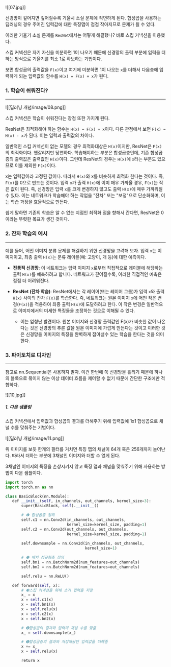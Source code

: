 ![[07.jpg]]

신경망이 깊어지면 깊어질수록 기울시 소실 문제에 직면하게 된다. 합성곱을 사용하는 딥러닝의 경우 주어진 입력값에 대한 특징맵이 점점 작아지므로 문제가 될 수 있다.

이러한 기울기 소실 문제를 `ResNet`에서는 어떻게 해결했나? 바로 스킵 커넥션을 이용했다.

스킵 커넥션은 자기 자신을 미분하면 1이 나오기 때문에 신경망의 출력 부분에 입력을 더하는 방식으로 기울기를 최소 1로 확보하는 기법이다.

보면 합성곱의 출력값을 `F(x)`이고 여기에 미분하면 1이 나오는 `x`를 더해서 다음층에 입력하게 되는 입력값의 함수를 `H(x) = F(x) + x`가 된다.


### 1. 학습이 쉬워진다?
---
![[딥러닝 개념/image/08.png]]

스킵 커넥션은 학습이 쉬워진다는 장점 또한 가지게 된다. 

ResNet은 최적화해야 하는 함수는 `H(x) = F(x) + x`이다. 다른 관점에서 보면 `F(x) = H(x) - x`가 된다. 이는 입력과 출력값의 차이다. 

일반적인 스킵 커넥션이 없는 모델의 경우 최적화대상은 `H(x)`이지만, ResNet은 `F(x)`의 최적화이다. 헷갈리지만 당연하다. 학습해야하는 부분은 합성곱층인데, 기존 합성곱층의 출력값은 출력값인 `H(x)`이다. 그런데 ResNet의 경우는 `H(x)`에 `x`라는 부분도 있으므로 이를 제외한 `F(x)`이다.

x는 입력값이라 고정된 값이다. 따라서 `H(x)`와 x를 비슷하게 최적화 한다는 것이다. 즉, `F(x)`를 0으로 만드는 것이다. 입력 `x`가 출력 `H(x)`에 이미 매우 가까울 경우, `F(x)`는 작은 값이 된다. 즉, 신경망은 입력 `x`를 크게 변경하지 않고도 출력 `H(x)`에 매우 가까워질 수 있다. 이는 네트워크가 학습해야 하는 작업을 "잔차" 또는 "보정"으로 단순화하며, 이는 학습 과정을 효율적으로 만든다.

쉽게 말하면 기존의 학습은 알 수 없는 지점인 최적화 점을 향해서 간다면, ResNet은 0이라는 뚜렷한 목표가 생긴 것이다. 


### 2. 잔차 학습의 예시
---
예를 들어, 어떤 이미지 분류 문제를 해결하기 위한 신경망을 고려해 보자. 입력 `x`는 이미지이고, 최종 출력 `H(x)`는 분류 레이블(예: 고양이, 개 등)에 대한 예측이다.

- **전통적 신경망**: 이 네트워크는 입력 이미지 `x`로부터 직접적으로 레이블에 해당하는 출력 `H(x)`를 예측하려고 합니다. 네트워크가 깊어질수록, 이러한 직접적인 예측은 점점 더 어려워진다.

- **ResNet (잔차 학습)**: ResNet에서는 각 레이어(또는 레이어 그룹)가 입력 `x`와 출력 `H(x)` 사이의 잔차 `F(x)`를 학습한다. 즉, 네트워크는 원본 이미지 `x`에 어떤 작은 변경(`F(x)`)을 적용하여 최종 출력 `H(x)`에 도달하려고 한다. 이 작은 변경은 일반적으로 이미지에서의 미세한 특징들을 조정하는 것으로 이해될 수 있다. 
	- 이는 엄청난 발견이다. 원본 이미지와 신경망 출력값인 F(x)가 비슷한 값이 나온다는 것은 신경망의 추론 값을 원본 이미지에 가깝게 만든다는 것이고 이러한 것은 신경망을 이미지의 특징을 완벽하게 잡아낼수 있는 학습을 한다는 것을 의미한다.  


### 3. 파이토치로 디자인
---
참고로 nn.Sequential은 사용하지 말자. 이건 한번에 쭉 신경망을 흘리기 때문에 하나의 블록으로 묶이지 않는 이상 데이터 흐름을 제어할 수 없기 때문에 간단한 구조에만 적합하다.

![[10.jpg]]

##### 1. 다운 샘플링

스킵 커넥션에서 입력값과 합성곱의 결과를 더해주기 위해 입력값에 1x1 합성곱으로 채널 수를 맞춰주는 기법이다.

![[딥러닝 개념/image/11.png]]

위 이미지를 보듯 한개의 필터를 거치면 특징 맵의 채널이 64개 혹은 256개까지 늘어난다. 따라서 더하는 부분에 3채널인 이미지와 더할 수 없게 된다. 

3채널인 이미지의 특징을 손상시키지 않고 특징 맵과 채널을 맞춰주기 위해 사용하는 방법이 다운 샘플이다.

``` python
import torch
import torch.nn as nn

class BasicBlock(nn.Module):
   def __init__(self, in_channels, out_channels, kernel_size=3):
       super(BasicBlock, self).__init__()

       # ❶ 합성곱층 정의
       self.c1 = nn.Conv2d(in_channels, out_channels,
                           kernel_size=kernel_size, padding=1)
       self.c2 = nn.Conv2d(out_channels, out_channels,
                           kernel_size=kernel_size, padding=1)
                           
       self.downsample = nn.Conv2d(in_channels, out_channels,
                                   kernel_size=1)

       # ❷ 배치 정규화층 정의
       self.bn1 = nn.BatchNorm2d(num_features=out_channels)
       self.bn2 = nn.BatchNorm2d(num_features=out_channels)

       self.relu = nn.ReLU()

   def forward(self, x):
       # ❸스킵 커넥션을 위해 초기 입력을 저장
       x_ = x
       x = self.c1(x)
       x = self.bn1(x)
       x = self.relu(x)
       x = self.c2(x)
       x = self.bn2(x)

       # ➍합성곱의 결과와 입력의 채널 수를 맞춤
       x_ = self.downsample(x_)

       # ➎합성곱층의 결과와 저장해놨던 입력값을 더해줌
       x += x_
       x = self.relu(x)

       return x
```
